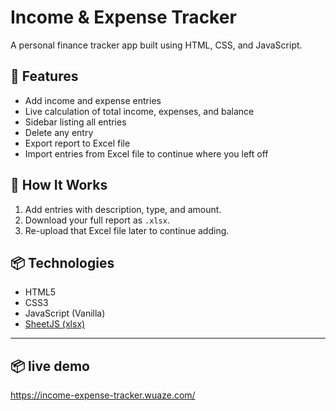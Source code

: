 # Income & Expense Tracker

A personal finance tracker app built using HTML, CSS, and JavaScript.

## 🚀 Features
- Add income and expense entries
- Live calculation of total income, expenses, and balance
- Sidebar listing all entries
- Delete any entry
- Export report to Excel file
- Import entries from Excel file to continue where you left off

## 📁 How It Works
1. Add entries with description, type, and amount.
2. Download your full report as `.xlsx`.
3. Re-upload that Excel file later to continue adding.

## 📦 Technologies
- HTML5
- CSS3
- JavaScript (Vanilla)
- [SheetJS (xlsx)](https://sheetjs.com/)

---
## 📦 live demo
https://income-expense-tracker.wuaze.com/
